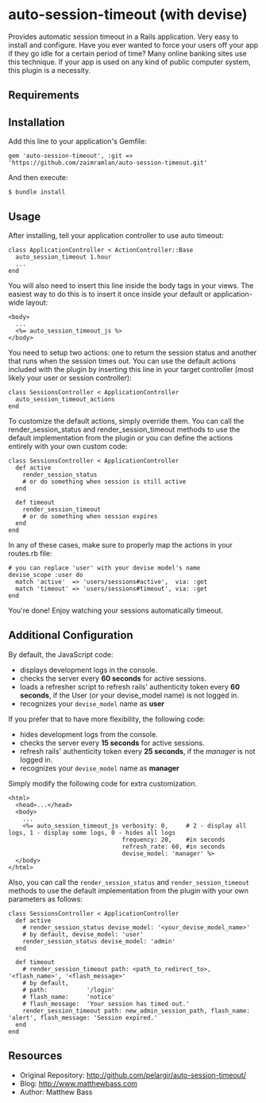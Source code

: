 # auto-session-timeout (with devise)

Provides automatic session timeout in a Rails application. Very easy
to install and configure. Have you ever wanted to force your users
off your app if they go idle for a certain period of time? Many
online banking sites use this technique. If your app is used on any
kind of public computer system, this plugin is a necessity.

## Requirements



## Installation

Add this line to your application's Gemfile:

    gem 'auto-session-timeout', :git => 'https://github.com/zaimramlan/auto-session-timeout.git'

And then execute:

    $ bundle install

## Usage

After installing, tell your application controller to use auto timeout:

    class ApplicationController < ActionController::Base
      auto_session_timeout 1.hour
      ...
    end

You will also need to insert this line inside the body tags in your
views. The easiest way to do this is to insert it once inside your
default or application-wide layout:

    <body>
      ...
      <%= auto_session_timeout_js %>
    </body>

You need to setup two actions: one to return the session status and
another that runs when the session times out. You can use the default
actions included with the plugin by inserting this line in your target
controller (most likely your user or session controller):

    class SessionsController < ApplicationController
      auto_session_timeout_actions
    end

To customize the default actions, simply override them. You can call
the render_session_status and render_session_timeout methods to use
the default implementation from the plugin or you can define the actions 
entirely with your own custom code:

    class SessionsController < ApplicationController
      def active
        render_session_status
        # or do something when session is still active
      end
      
      def timeout
        render_session_timeout
        # or do something when session expires
      end
    end

In any of these cases, make sure to properly map the actions in your routes.rb file:
  
    # you can replace 'user' with your devise model's name
    devise_scope :user do
      match 'active'  => 'users/sessions#active',  via: :get
      match 'timeout' => 'users/sessions#timeout', via: :get
    end

You're done! Enjoy watching your sessions automatically timeout.

## Additional Configuration

By default, the JavaScript code:
- displays development logs in the console.
- checks the server every **60 seconds** for active sessions. 
- loads a refresher script to refresh rails' authenticity token every **60 seconds**, if the User (or your devise_model name) is not logged in.
- recognizes your `devise_model` name as **user**

If you prefer that to have more flexibility, the following code:
- hides development logs from the console.
- checks the server every **15 seconds** for active sessions. 
- refresh rails' authenticity token every **25 seconds**, if the *manager* is not logged in.
- recognizes your `devise_model` name as **manager** 

Simply modify the following code for extra customization.

    <html>
      <head>...</head>
      <body>
        ...
        <%= auto_session_timeout_js verbosity: 0,     # 2 - display all logs, 1 - display some logs, 0 - hides all logs
                                    frequency: 20,    #in seconds
                                    refresh_rate: 60, #in seconds
                                    devise_model: 'manager' %>
      </body>
    </html>

Also, you can call the `render_session_status` and `render_session_timeout` methods to use the default implementation from the plugin
with your own parameters as follows:

    class SessionsController < ApplicationController
      def active
        # render_session_status devise_model: '<your_devise_model_name>'
        # by default, devise_model: 'user'
        render_session_status devise_model: 'admin'
      end
      
      def timeout
        # render_session_timeout path: <path_to_redirect_to>, '<flash_name>', '<flash_message>'
        # by default, 
        # path:           '/login'
        # flash_name:     'notice'
        # flash_message:  'Your session has timed out.'
        render_session_timeout path: new_admin_session_path, flash_name: 'alert', flash_message: 'Session expired.'
      end
    end

## Resources

* Original Repository: http://github.com/pelargir/auto-session-timeout/
* Blog: http://www.matthewbass.com
* Author: Matthew Bass
